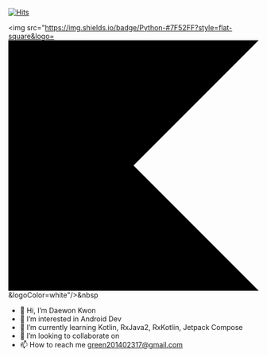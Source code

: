 [![Hits](https://hits.seeyoufarm.com/api/count/incr/badge.svg?url=https%3A%2F%2Fgithub.com%2FKwonDae&count_bg=%2379C83D&title_bg=%23555555&icon=github.svg&icon_color=%23E7E7E7&title=hits&edge_flat=false)](https://hits.seeyoufarm.com)

<img src="https://img.shields.io/badge/Python-#7F52FF?style=flat-square&logo=<svg role="img" viewBox="0 0 24 24" xmlns="http://www.w3.org/2000/svg"><title>Kotlin</title><path d="M24 24H0V0h24L12 12Z"/></svg>&logoColor=white"/></a>&nbsp 
 


- 👋 Hi, I’m Daewon Kwon
- 👀 I’m interested in Android Dev
- 🌱 I’m currently learning Kotlin, RxJava2, RxKotlin, Jetpack Compose
- 💞️ I’m looking to collaborate on 
- 📫 How to reach me green201402317@gmail.com
